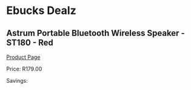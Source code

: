 
# Ebucks Dealz
## Astrum Portable Bluetooth Wireless Speaker - ST180 - Red
[Product Page](https://www.ebucks.com/web/shop/productSelected.do?prodId=1207213799&catId=1207273786)

Price: R179.00

Savings: 


	